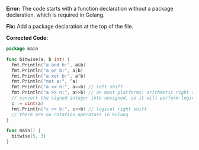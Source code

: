 **Error:** The code starts with a function declaration without a package declaration, which is required in Golang.

**Fix:** Add a package declaration at the top of the file.

**Corrected Code:**

```go
package main

func bitwise(a, b int) {
  fmt.Println("a and b:", a&b)
  fmt.Println("a or b:", a|b)
  fmt.Println("a xor b:", a^b)
  fmt.Println("not a:", ^a)
  fmt.Println("a << n:", a<<b) // left shift
  fmt.Println("a >> n:", a>>b) // on most platforms: arithmetic right shift
  // convert the signed integer into unsigned, so it will perform logical shift
  c := uint(a)
  fmt.Println("c >> b:", c>>b) // logical right shift
  // there are no rotation operators in Golang
}

func main() {
  bitwise(5, 3)
}
```
